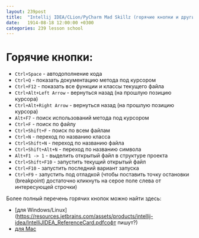 ```yaml
---
layout: 239post
title:  "Intellij IDEA/CLion/PyCharm Mad Skillz (горячие кнопки и другие ритуалы)"
date:   1914-08-18 12:00:00 +0300
categories: 239 lesson school
---
```


Горячие кнопки:
===============
 - `Ctrl+Space` - автодополнение кода
 - `Ctrl+Q` - показать документацию метода под курсором
 - `Ctrl+F12` - показать все функции и классы текущего файла
 - `Ctrl+Alt+Left Arrow` - вернуться назад (на прошлую позицию курсора)
 - `Ctrl+Alt+Right Arrow` - вернуться назад (на прошлую позицию курсора)
 - `Alt+F7` - поиск использований метода под курсором
 - `Ctrl+F` - поиск по файлу
 - `Ctrl+Shift+F` - поиск по всем файлам
 - `Ctrl+N` - переход по названию класса
 - `Ctrl+Shift+N` - переход по названию файла
 - `Ctrl+Shift+Alt+N` - переход по названию символа
 - `Alt+F1 -> 1` - выделить открытый файл в структуре проекта
 - `Ctrl+Shift+F10` - запустить текущий открытый файл
 - `Ctrl+F10` - запустить последний вариант запуска
 - `Ctrl+F9` - запустить под отладкой (чтобы поставить точку остановки (breakpoint) достаточно кликнуть на серое поле слева от интересующей строчки)
 
Более полный перечень горячих кнопок можно найти здесь:
 - [для Windows/Linux](https://resources.jetbrains.com/assets/products/intellij-idea/IntelliJIDEA_ReferenceCard.pdfсофт пишут?)
 - [для Mac](https://resources.jetbrains.com/assets/products/intellij-idea/IntelliJIDEA_ReferenceCard_mac.pdf)
